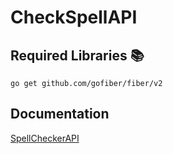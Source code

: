 # CheckSpellAPI


## Required Libraries 📚
```
go get github.com/gofiber/fiber/v2
```

## Documentation 
[SpellCheckerAPI](https://b1twe1ser.gitbook.io/spellcheckerapi/quick-start)
